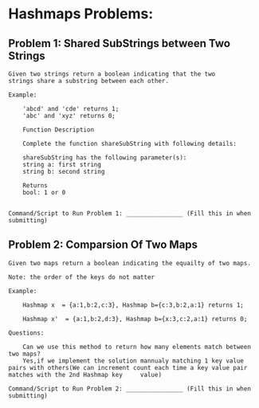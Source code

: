 # Hashmaps Problems:

## Problem 1: Shared SubStrings between Two Strings

    Given two strings return a boolean indicating that the two
    strings share a substring between each other.

    Example:

        'abcd' and 'cde' returns 1;
        'abc' and 'xyz' returns 0;

        Function Description

        Complete the function shareSubString with following details:

        shareSubString has the following parameter(s):
        string a: first string
        string b: second string

        Returns
        bool: 1 or 0


    Command/Script to Run Problem 1: ________________ (Fill this in when submitting)

## Problem 2: Comparsion Of Two Maps

    Given two maps return a boolean indicating the equailty of two maps.

    Note: the order of the keys do not matter

    Example:

        Hashmap x  = {a:1,b:2,c:3}, Hashmap b={c:3,b:2,a:1} returns 1;

        Hashmap x'  = {a:1,b:2,d:3}, Hashmap b={x:3,c:2,a:1} returns 0;

    Questions:

        Can we use this method to return how many elements match between two maps?
        Yes,if we implement the solution mannualy matching 1 key value pairs with others(We can increment count each time a key value pair matches with the 2nd Hashmap key     value)

    Command/Script to Run Problem 2: ________________ (Fill this in when submitting)
